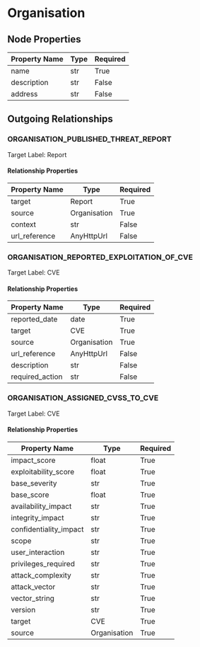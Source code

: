 
# Organisation

## Node Properties

| Property Name | Type | Required |
| ------------- | ---- | -------- |
| name | str | True |
| description | str | False |
| address | str | False |


## Outgoing Relationships

### ORGANISATION_PUBLISHED_THREAT_REPORT

Target Label: Report

#### Relationship Properties

| Property Name | Type | Required |
| ------------- | ---- | -------- |
| target | Report | True |
| source | Organisation | True |
| context | str | False |
| url_reference | AnyHttpUrl | False |


### ORGANISATION_REPORTED_EXPLOITATION_OF_CVE

Target Label: CVE

#### Relationship Properties

| Property Name | Type | Required |
| ------------- | ---- | -------- |
| reported_date | date | True |
| target | CVE | True |
| source | Organisation | True |
| url_reference | AnyHttpUrl | False |
| description | str | False |
| required_action | str | False |


### ORGANISATION_ASSIGNED_CVSS_TO_CVE

Target Label: CVE

#### Relationship Properties

| Property Name | Type | Required |
| ------------- | ---- | -------- |
| impact_score | float | True |
| exploitability_score | float | True |
| base_severity | str | True |
| base_score | float | True |
| availability_impact | str | True |
| integrity_impact | str | True |
| confidentiality_impact | str | True |
| scope | str | True |
| user_interaction | str | True |
| privileges_required | str | True |
| attack_complexity | str | True |
| attack_vector | str | True |
| vector_string | str | True |
| version | str | True |
| target | CVE | True |
| source | Organisation | True |



